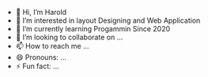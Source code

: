- 👋 Hi, I’m Harold
- 👀 I’m interested in layout Designing and Web Application
- 🌱 I’m currently learning Progammin Since 2020
- 💞️ I’m looking to collaborate on ...
- 📫 How to reach me ...
- 😄 Pronouns: ...
- ⚡ Fun fact: ...

<!---
Phtito09/Phtito09 is a ✨ special ✨ repository because its `README.md` (this file) appears on your GitHub profile.
You can click the Preview link to take a look at your changes.
--->
